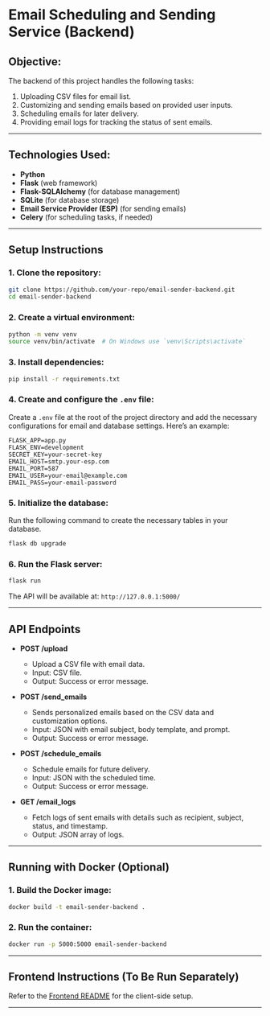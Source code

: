 
# Email Scheduling and Sending Service (Backend)

## Objective:
The backend of this project handles the following tasks:
1. Uploading CSV files for email list.
2. Customizing and sending emails based on provided user inputs.
3. Scheduling emails for later delivery.
4. Providing email logs for tracking the status of sent emails.

---

## Technologies Used:
- **Python**
- **Flask** (web framework)
- **Flask-SQLAlchemy** (for database management)
- **SQLite** (for database storage)
- **Email Service Provider (ESP)** (for sending emails)
- **Celery** (for scheduling tasks, if needed)

---

## Setup Instructions

### 1. Clone the repository:
```bash
git clone https://github.com/your-repo/email-sender-backend.git
cd email-sender-backend
```

### 2. Create a virtual environment:
```bash
python -m venv venv
source venv/bin/activate  # On Windows use `venv\Scripts\activate`
```

### 3. Install dependencies:
```bash
pip install -r requirements.txt
```

### 4. Create and configure the `.env` file:
Create a `.env` file at the root of the project directory and add the necessary configurations for email and database settings. Here’s an example:
```
FLASK_APP=app.py
FLASK_ENV=development
SECRET_KEY=your-secret-key
EMAIL_HOST=smtp.your-esp.com
EMAIL_PORT=587
EMAIL_USER=your-email@example.com
EMAIL_PASS=your-email-password
```

### 5. Initialize the database:
Run the following command to create the necessary tables in your database.
```bash
flask db upgrade
```

### 6. Run the Flask server:
```bash
flask run
```

The API will be available at: `http://127.0.0.1:5000/`

---

## API Endpoints

- **POST /upload**
   - Upload a CSV file with email data.
   - Input: CSV file.
   - Output: Success or error message.

- **POST /send_emails**
   - Sends personalized emails based on the CSV data and customization options.
   - Input: JSON with email subject, body template, and prompt.
   - Output: Success or error message.

- **POST /schedule_emails**
   - Schedule emails for future delivery.
   - Input: JSON with the scheduled time.
   - Output: Success or error message.

- **GET /email_logs**
   - Fetch logs of sent emails with details such as recipient, subject, status, and timestamp.
   - Output: JSON array of logs.

---

## Running with Docker (Optional)

### 1. Build the Docker image:
```bash
docker build -t email-sender-backend .
```

### 2. Run the container:
```bash
docker run -p 5000:5000 email-sender-backend
```

---

## Frontend Instructions (To Be Run Separately)
Refer to the [Frontend README](../frontend/README.md) for the client-side setup.

---

